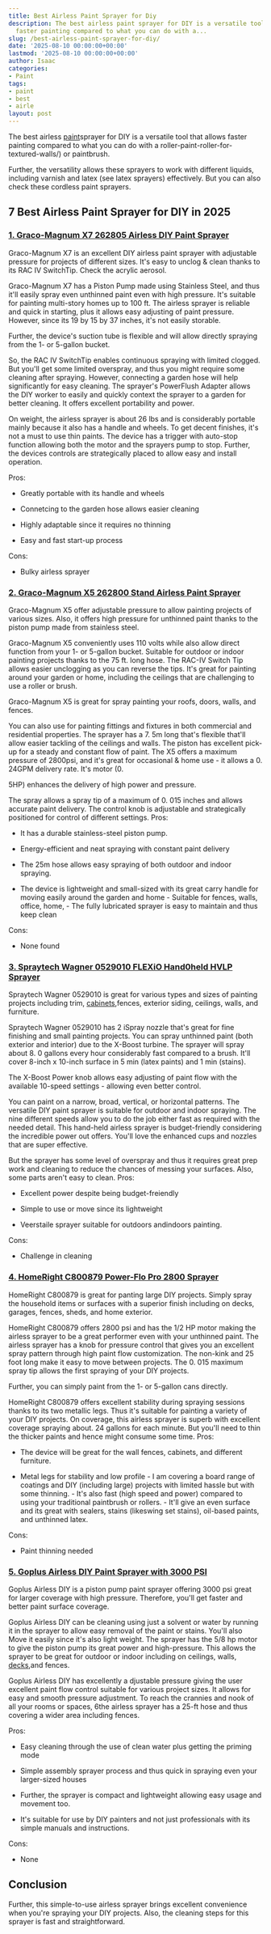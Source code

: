 ```yaml
---
title: Best Airless Paint Sprayer for Diy
description: The best airless paint sprayer for DIY is a versatile tool that allows
  faster painting compared to what you can do with a...
slug: /best-airless-paint-sprayer-for-diy/
date: '2025-08-10 00:00:00+00:00'
lastmod: '2025-08-10 00:00:00+00:00'
author: Isaac
categories:
- Paint
tags:
- paint
- best
- airle
layout: post
---
```

The best airless [paint](https://pestpolicy.com/best-airless-paint-sprayer-for-cabinets/)sprayer for DIY is a versatile tool that allows faster painting compared to what you can do with a roller-paint-roller-for-textured-walls/) or paintbrush.

Further, the versatility allows these sprayers to work with different liquids, including varnish and latex (see latex sprayers) effectively. But you can also check these cordless paint sprayers.

## 7 Best Airless Paint Sprayer for DIY in 2025

###  [1. Graco-Magnum X7 262805 Airless DIY Paint Sprayer](https://www.amazon.com/dp/B0026SSW8G/?tag=p-policy-20)

Graco-Magnum X7 is an excellent DIY airless paint sprayer with adjustable pressure for projects of different sizes. It's easy to unclog & clean thanks to its RAC IV SwitchTip. Check the acrylic aerosol.

Graco-Magnum X7 has a Piston Pump made using Stainless Steel, and thus it'll easily spray even unthinned paint even with high pressure. It's suitable for painting multi-story homes up to 100 ft. The airless sprayer is reliable and quick in starting, plus it allows easy adjusting of paint pressure. However, since its 19 by 15 by 37 inches, it's not easily storable.

Further, the device's suction tube is flexible and will allow directly spraying from the 1- or 5-gallon bucket.

So, the RAC IV SwitchTip enables continuous spraying with limited clogged. But you'll get some limited overspray, and thus you might require some cleaning after spraying. However, connecting a garden hose will help significantly for easy cleaning. The sprayer's PowerFlush Adapter allows the DIY worker to easily and quickly context the sprayer to a garden for better cleaning. It offers excellent portability and power.

On weight, the airless sprayer is about 26 lbs and is considerably portable mainly because it also has a handle and wheels. To get decent finishes, it's not a must to use thin paints. The device has a trigger with auto-stop function allowing both the motor and the sprayers pump to stop. Further, the devices controls are strategically placed to allow easy and install operation.

Pros:

- Greatly portable with its handle and wheels

- Connetcing to the garden hose allows easier cleaning

- Highly adaptable since it requires no thinning

- Easy and fast start-up process

Cons:

- Bulky airless sprayer

###  [2. Graco-Magnum X5 262800 Stand Airless Paint Sprayer](https://www.amazon.com/dp/B0026SR0FW/?tag=p-policy-20)

Graco-Magnum X5 offer adjustable pressure to allow painting projects of various sizes. Also, it offers high pressure for unthinned paint thanks to the piston pump made from stainless steel.

Graco-Magnum X5 conveniently uses 110 volts while also allow direct function from your 1- or 5-gallon bucket. Suitable for outdoor or indoor painting projects thanks to the 75 ft. long hose. The RAC-IV Switch Tip allows easier unclogging as you can reverse the tips. It's great for painting around your garden or home, including the ceilings that are challenging to use a roller or brush.

Graco-Magnum X5 is great for spray painting your roofs, doors, walls, and fences.

You can also use for painting fittings and fixtures in both commercial and residential properties. The sprayer has a 7. 5m long that's flexible that'll allow easier tackling of the ceilings and walls. The piston has excellent pick-up for a steady and constant flow of paint. The X5 offers a maximum pressure of 2800psi, and it's great for occasional & home use - it allows a 0. 24GPM delivery rate. It's motor (0.

5HP) enhances the delivery of high power and pressure.

The spray allows a spray tip of a maximum of 0. 015 inches and allows accurate paint delivery. The control knob is adjustable and strategically positioned for control of different settings.
Pros:

- It has a durable stainless-steel piston pump.

- Energy-efficient and neat spraying with constant paint delivery

- The 25m hose allows easy spraying of both outdoor and indoor spraying.

- The device is lightweight and small-sized with its great carry handle for moving easily around the garden and home - Suitable for fences, walls, office, home, - The fully lubricated sprayer is easy to maintain and thus keep clean

Cons:

- None found

###  [3. Spraytech Wagner 0529010 FLEXiO Hand0held HVLP Sprayer](https://www.amazon.com/dp/B00FBP4QT0/?tag=p-policy-20)

Spraytech Wagner 0529010 is great for various types and sizes of painting projects including trim, [cabinets](https://pestpolicy.com/best-airless-paint-sprayer-for-cabinets/),fences, exterior siding, ceilings, walls, and furniture.

Spraytech Wagner 0529010 has 2 iSpray nozzle that's great for fine finishing and small painting projects. You can spray unthinned paint (both exterior and interior) due to the X-Boost turbine. The sprayer will spray about 8. 0 gallons every hour considerably fast compared to a brush. It'll cover 8-inch x 10-inch surface in 5 min (latex paints) and 1 min (stains).

The X-Boost Power knob allows easy adjusting of paint flow with the available 10-speed settings - allowing even better control.

You can paint on a narrow, broad, vertical, or horizontal patterns. The versatile DIY paint sprayer is suitable for outdoor and indoor spraying. The nine different speeds allow you to do the job either fast as required with the needed detail. This hand-held airless sprayer is budget-friendly considering the incredible power out offers. You'll love the enhanced cups and nozzles that are super effective.

But the sprayer has some level of overspray and thus it requires great prep work and cleaning to reduce the chances of messing your surfaces. Also, some parts aren't easy to clean.
Pros:

- Excellent power despite being budget-freiendly

- Simple to use or move since its lightweight

- Veerstaile sprayer suitable for outdoors andindoors painting.

Cons:

- Challenge in cleaning

###  [4. HomeRight C800879 Power-Flo Pro 2800 Sprayer](https://www.amazon.com/dp/B008HP25IK/?tag=p-policy-20)

HomeRight C800879 is great for panting large DIY projects. Simply spray the household items or surfaces with a superior finish including on decks, garages, fences, sheds, and home exterior.

HomeRight C800879 offers 2800 psi and has the 1/2 HP motor making the airless sprayer to be a great performer even with your unthinned paint. The airless sprayer has a knob for pressure control that gives you an excellent spray pattern through high paint flow customization. The non-kink and 25 foot long make it easy to move between projects. The 0. 015 maximum spray tip allows the first spraying of your DIY projects.

Further, you can simply paint from the 1- or 5-gallon cans directly.

HomeRight C800879 offers excellent stability during spraying sessions thanks to its two metallic legs. Thus it's suitable for painting a variety of your DIY projects. On coverage, this airless sprayer is superb with excellent coverage spraying about. 24 gallons for each minute. But you'll need to thin the thicker paints and hence might consume some time.
Pros:

- The device will be great for the wall fences, cabinets, and different furniture.

- Metal legs for stability and low profile - I am covering a board range of coatings and DIY (including large) projects with limited hassle but with some thinning. - It's also fast (high speed and power) compared to using your traditional paintbrush or rollers. - It'll give an even surface and its great with sealers, stains (likeswing set stains), oil-based paints, and unthinned latex.

Cons:

- Paint thinning needed

###  [5. Goplus Airless DIY Paint Sprayer with 3000 PSI](https://www.amazon.com/dp/B07CQDYC1P/?tag=p-policy-20)

Goplus Airless DIY is a piston pump paint sprayer offering 3000 psi great for larger coverage with high pressure. Therefore, you'll get faster and better paint surface coverage.

Goplus Airless DIY can be cleaning using just a solvent or water by running it in the sprayer to allow easy removal of the paint or stains. You'll also Move it easily since it's also light weight. The sprayer has the 5/8 hp motor to give the piston pump its great power and high-pressure. This allows the sprayer to be great for outdoor or indoor including on ceilings, walls, [decks](https://pestpolicy.com/best-deck-stain-for-pressure-treated-wood/),and fences.

Goplus Airless DIY has excellently a djustable pressure giving the user excellent paint flow control suitable for various project sizes. It allows for easy and smooth pressure adjustment. To reach the crannies and nook of all your rooms or spaces, 6the airless sprayer has a 25-ft hose and thus covering a wider area including fences.

Pros:

- Easy cleaning through the use of clean water plus getting the priming mode

- Simple assembly sprayer process and thus quick in spraying even your larger-sized houses

- Further, the sprayer is compact and lightweight allowing easy usage and movement too.

- It's suitable for use by DIY painters and not just professionals with its simple manuals and instructions.

Cons:

- None

##  Conclusion

Further, this simple-to-use airless sprayer brings excellent convenience when you're spraying your DIY projects. Also, the cleaning steps for this sprayer is fast and straightforward.